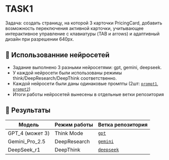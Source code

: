 # TASK1

Задача: создать страницу, на которой 3 карточки PricingCard, добавить возможность переключения активной карточки, учитывающее интерактивное управление с клавиатуры (TAB и arrows) и адаптивный дизайн при разрешении 640px.

## 🧠 Использованние нейросетей

- Задание выполнено 3 разными нейросетями: gpt, gemini, deepseek.
- У каждой нейросети были использованы режимы think/DeepResearch/DeepThink соответственно.
- Каждой нейросети были даны одинаковые промпты (2шт: [`prompt1`](https://github.com/alterAI01/home-works/ai/task1/blob/main/prompt_1), [`prompt2`](https://github.com/alterAI01/home-works/ai/task1/blob/main/prompt_2))
- Итоги работы нейросетей вынесены в отдельные ветки репозитория

## 🎉 Результаты

| Модель      | Режим работы      | Ветка репозитория |
|-------------|------------------|------------------|
| GPT_4 (может 3)       | Think Mode       | [`gpt`](https://github.com/alterAI01/home-works/ai/task1/gpt) |
| Gemini_Pro_2.5  | DeepResearch     | [`gemini`](https://github.com/alterAI01/home-works/ai/task1/gemini) |
| DeepSeek_r1   | DeepThink        | [`deepseek`](https://github.com/alterAI01/home-works/ai/task1/deepSeek) |
